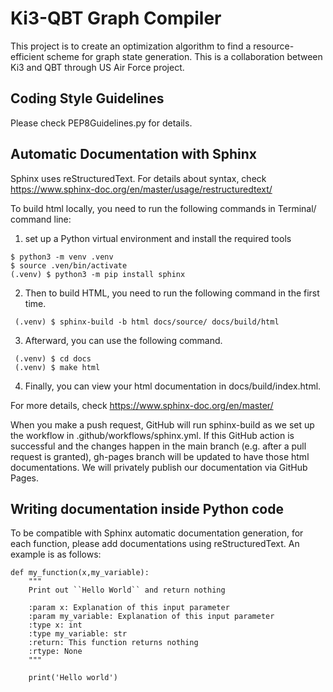 # Ki3-QBT Graph Compiler

This project is to create an optimization algorithm to find a resource-efficient scheme for graph state generation. This is a collaboration between Ki3 and QBT through US Air Force project.

## Coding Style Guidelines

Please check PEP8Guidelines.py for details.


## Automatic Documentation with Sphinx

Sphinx uses reStructuredText. For details about syntax, check https://www.sphinx-doc.org/en/master/usage/restructuredtext/

To build html locally, you need to run the following commands in Terminal/ command line:

1. set up a Python virtual environment and install the required tools
```
$ python3 -m venv .venv
$ source .ven/bin/activate
(.venv) $ python3 -m pip install sphinx
```
2. Then to build HTML, you need to run the following command in the first time.

```
 (.venv) $ sphinx-build -b html docs/source/ docs/build/html
```

3. Afterward, you can use the following command.

```
 (.venv) $ cd docs
 (.venv) $ make html
```

4. Finally, you can view your html documentation in docs/build/index.html.

For more details, check https://www.sphinx-doc.org/en/master/

When you make a push request, GitHub will run sphinx-build as we set up the workflow in .github/workflows/sphinx.yml. If this GitHub action is successful and the changes happen in the main branch (e.g. after a pull request is granted), gh-pages branch will be updated to have those html documentations. We will privately publish our documentation via GitHub Pages.

## Writing documentation inside Python code

To be compatible with Sphinx automatic documentation generation, for each function, please add documentations using reStructuredText. An example is as follows:

```
def my_function(x,my_variable):
    """
    Print out ``Hello World`` and return nothing

    :param x: Explanation of this input parameter
    :param my_variable: Explanation of this input parameter
    :type x: int
    :type my_variable: str
    :return: This function returns nothing
    :rtype: None
    """

    print('Hello world')
```    
